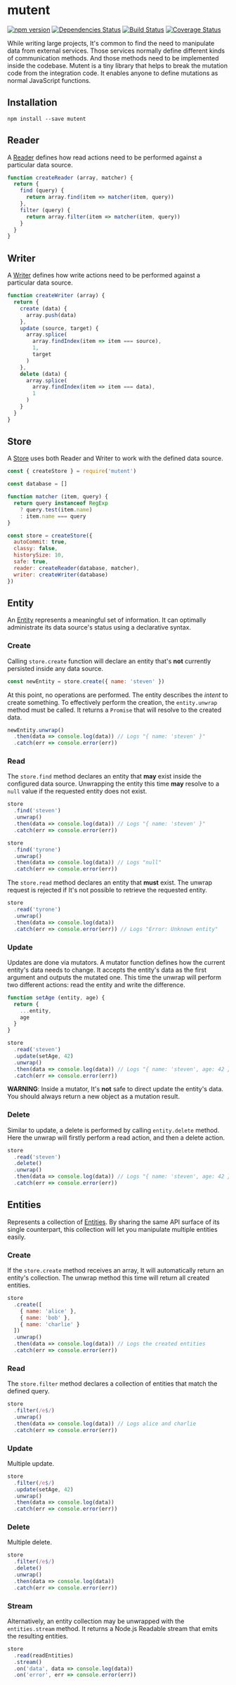 # mutent

[![npm version](https://badge.fury.io/js/mutent.svg)](https://badge.fury.io/js/mutent)
[![Dependencies Status](https://david-dm.org/greguz/mutent.svg)](https://david-dm.org/greguz/mutent.svg)
[![Build Status](https://travis-ci.com/greguz/mutent.svg?branch=master)](https://travis-ci.com/greguz/mutent)
[![Coverage Status](https://coveralls.io/repos/github/greguz/mutent/badge.svg?branch=master)](https://coveralls.io/github/greguz/mutent?branch=master)

While writing large projects, It's common to find the need to manipulate data from external services. Those services normally define different kinds of communication methods. And those methods need to be implemented inside the codebase. Mutent is a tiny library that helps to break the mutation code from the integration code. It enables anyone to define mutations as normal JavaScript functions.

## Installation

```
npm install --save mutent
```

## Reader

A [Reader](docs/reader.md) defines how read actions need to be performed against a particular data source.

```javascript
function createReader (array, matcher) {
  return {
    find (query) {
      return array.find(item => matcher(item, query))
    },
    filter (query) {
      return array.filter(item => matcher(item, query))
    }
  }
}
```

## Writer

A [Writer](docs/writer.md) defines how write actions need to be performed against a particular data source.

```javascript
function createWriter (array) {
  return {
    create (data) {
      array.push(data)
    },
    update (source, target) {
      array.splice(
        array.findIndex(item => item === source),
        1,
        target
      )
    },
    delete (data) {
      array.splice(
        array.findIndex(item => item === data),
        1
      )
    }
  }
}
```

## Store

A [Store](docs/store.md) uses both Reader and Writer to work with the defined data source.

```javascript
const { createStore } = require('mutent')

const database = []

function matcher (item, query) {
  return query instanceof RegExp
    ? query.test(item.name)
    : item.name === query
}

const store = createStore({
  autoCommit: true,
  classy: false,
  historySize: 10,
  safe: true,
  reader: createReader(database, matcher),
  writer: createWriter(database)
})
```

## Entity

An [Entity](docs/entity.md) represents a meaningful set of information. It can optimally administrate its data source's status using a declarative syntax.

<!-- Any described operation will be executed during the entity's unwrapping. Before that moment, no actions are performed. -->

### Create

Calling `store.create` function will declare an entity that's **not** currently persisted inside any data source.

```javascript
const newEntity = store.create({ name: 'steven' })
```

At this point, no operations are performed. The entity describes the _intent_ to create something. To effectively perform the creation, the `entity.unwrap` method must be called. It returns a `Promise` that will resolve to the created data.

```javascript
newEntity.unwrap()
  .then(data => console.log(data)) // Logs "{ name: 'steven' }"
  .catch(err => console.error(err))
```

### Read

The `store.find` method declares an entity that **may** exist inside the configured data source. Unwrapping the entity this time **may** resolve to a `null` value if the requested entity does not exist.

```javascript
store
  .find('steven')
  .unwrap()
  .then(data => console.log(data)) // Logs "{ name: 'steven' }"
  .catch(err => console.error(err))

store
  .find('tyrone')
  .unwrap()
  .then(data => console.log(data)) // Logs "null"
  .catch(err => console.error(err))
```

The `store.read` method declares an entity that **must** exist. The unwrap request is rejected if It's not possible to retrieve the requested entity.

```javascript
store
  .read('tyrone')
  .unwrap()
  .then(data => console.log(data))
  .catch(err => console.error(err)) // Logs "Error: Unknown entity"
```

### Update

Updates are done via mutators. A mutator function defines how the current entity's data needs to change. It accepts the entity's data as the first argument and outputs the mutated one. This time the unwrap will perform two different actions: read the entity and write the difference.

```javascript
function setAge (entity, age) {
  return {
    ...entity,
    age
  }
}

store
  .read('steven')
  .update(setAge, 42)
  .unwrap()
  .then(data => console.log(data)) // Logs "{ name: 'steven', age: 42 }"
  .catch(err => console.error(err))
```

**WARNING**: Inside a mutator, It's **not** safe to direct update the entity's data. You should always return a new object as a mutation result.

### Delete

Similar to update, a delete is performed by calling `entity.delete` method. Here the unwrap will firstly perform a read action, and then a delete action.

```javascript
store
  .read('steven')
  .delete()
  .unwrap()
  .then(data => console.log(data)) // Logs "{ name: 'steven', age: 42 }"
  .catch(err => console.error(err))
```

## Entities

Represents a collection of [Entities](docs/entities.md). By sharing the same API surface of its single counterpart, this collection will let you manipulate multiple entities easily.

### Create

If the `store.create` method receives an array, It will automatically return an entity's collection. The unwrap method this time will return all created entities.

```javascript
store
  .create([
    { name: 'alice' },
    { name: 'bob' },
    { name: 'charlie' }
  ])
  .unwrap()
  .then(data => console.log(data)) // Logs the created entities
  .catch(err => console.error(err))
```

### Read

The `store.filter` method declares a collection of entities that match the defined query.

```javascript
store
  .filter(/e$/)
  .unwrap()
  .then(data => console.log(data)) // Logs alice and charlie
  .catch(err => console.error(err))
```

### Update

Multiple update.

```javascript
store
  .filter(/e$/)
  .update(setAge, 42)
  .unwrap()
  .then(data => console.log(data))
  .catch(err => console.error(err))
```

### Delete

Multiple delete.

```javascript
store
  .filter(/e$/)
  .delete()
  .unwrap()
  .then(data => console.log(data))
  .catch(err => console.error(err))
```

### Stream

Alternatively, an entity collection may be unwrapped with the `entities.stream` method. It returns a Node.js Readable stream that emits the resulting entities.

```javascript
store
  .read(readEntities)
  .stream()
  .on('data', data => console.log(data))
  .on('error', err => console.error(err))
```
